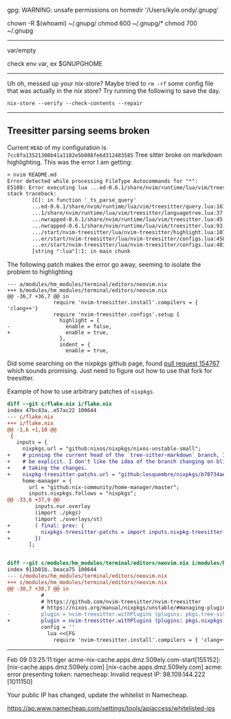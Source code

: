 gpg: WARNING: unsafe permissions on homedir '/Users/kyle.ondy/.gnupg'

chown -R $(whoami) ~/.gnupg/
chmod 600 ~/.gnupg/\*
chmod 700 ~/.gnupg

---

var/empty

check env var, ex $GNUPGHOME

---

Uh oh, messed up your nix-store? Maybe tried to `rm -rf` some config file that
was actually in the nix store? Try running the following to save the day.

```
nix-store --verify --check-contents --repair
```

---

## Treesitter parsing seems broken

Current `HEAD` of my configuration is
`7cc8fa13521308b41a1182e5b088fe6d31248358S` Tree sitter broke on markdown
highlighting. This was the error I am getting:

```txt
> nvim README.md
Error detected while processing FileType Autocommands for "*":
E5108: Error executing lua ...ed-0.6.1/share/nvim/runtime/lua/vim/treesitter/query.lua:161: query: invalid node type at position 39
stack traceback:
        [C]: in function '_ts_parse_query'
        ...ed-0.6.1/share/nvim/runtime/lua/vim/treesitter/query.lua:161: in function 'get_query'
        ...1/share/nvim/runtime/lua/vim/treesitter/languagetree.lua:37: in function 'new'
        ...nwrapped-0.6.1/share/nvim/runtime/lua/vim/treesitter.lua:45: in function '_create_parser'
        ...nwrapped-0.6.1/share/nvim/runtime/lua/vim/treesitter.lua:93: in function 'get_parser'
        .../start/nvim-treesitter/lua/nvim-treesitter/highlight.lua:107: in function 'attach'
        ...er/start/nvim-treesitter/lua/nvim-treesitter/configs.lua:458: in function 'attach_module'
        ...er/start/nvim-treesitter/lua/nvim-treesitter/configs.lua:481: in function 'reattach_module'
        [string ":lua"]:1: in main chunk
```

The following patch makes the error go away, seeming to isolate the problem to highlighting

```git
--- a/modules/hm_modules/terminal/editors/neovim.nix
+++ b/modules/hm_modules/terminal/editors/neovim.nix
@@ -36,7 +36,7 @@ in
               require 'nvim-treesitter.install'.compilers = { 'clang++'}
               require 'nvim-treesitter.configs'.setup {
                 highlight = {
-                  enable = false,
+                  enable = true,
                 },
                 indent = {
                   enable = true,
```

Did some searching on the nixpkgs github page, found [pull request
154767](https://github.com/NixOS/nixpkgs/pull/154767) which sounds promising.
Just need to figure out how to use that fork for treesitter.

Example of how to use arbitrary patches of `nixpkgs`.

```patch
diff --git c/flake.nix i/flake.nix
index 47bc43a..e57ac22 100644
--- c/flake.nix
+++ i/flake.nix
@@ -1,6 +1,10 @@
 {
   inputs = {
     nixpkgs.url = "github:nixos/nixpkgs/nixos-unstable-small";
+    # pinning the current head of the `tree-sitter-markdown` branch, I want to
+    # be explicit. I don't like the idea of the branch changing on blindly
+    # taking the changes.
+    nixpkg-treesitter-patchs.url = "github:lesquembre/nixpkgs/b70734ae8ca8a0c625f40305357ea217da25d823";
     home-manager = {
       url = "github:nix-community/home-manager/master";
       inputs.nixpkgs.follows = "nixpkgs";
@@ -33,6 +37,9 @@
         inputs.nur.overlay
         (import ./pkgs)
         (import ./overlays/st)
+        ( final: prev: {
+          nixpkgs-treesitter-patchs = import inputs.nixpkg-treesitter-patchs { system = final.system;};
+        })
       ];


diff --git c/modules/hm_modules/terminal/editors/neovim.nix i/modules/hm_modules/terminal/editors/neovim.nix
index 911b01b..beaca75 100644
--- c/modules/hm_modules/terminal/editors/neovim.nix
+++ i/modules/hm_modules/terminal/editors/neovim.nix
@@ -30,7 +30,7 @@ in
           #
           # https://github.com/nvim-treesitter/nvim-treesitter
           # https://nixos.org/manual/nixpkgs/unstable/#managing-plugins-with-vim-packages
-          plugin = nvim-treesitter.withPlugins (plugins: pkgs.tree-sitter.allGrammars);
+          plugin = nvim-treesitter.withPlugins (plugins: pkgs.nixpkgs-treesitter-patchs.tree-sitter.allGrammars);
           config = ''
             lua <<CFG
               require 'nvim-treesitter.install'.compilers = { 'clang++'}
```

---

Feb 09 03:25:11 tiger acme-nix-cache.apps.dmz.509ely.com-start[155152]: [nix-cache.apps.dmz.509ely.com] [nix-cache.apps.dmz.509ely.com] acme: error presenting token: namecheap: Invalid request IP: 98.109.144.222 [1011150]

Your public IP has changed, update the whitelist in Namecheap.

https://ap.www.namecheap.com/settings/tools/apiaccess/whitelisted-ips
